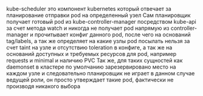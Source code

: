 kube-scheduler это компонент kubernetes который отвечает за планирование отправки pod на определенный узел
Сам планировщик получает готовый  pod из kube-controller-manager посредством kube-api за счет метода watch и никогда не получает pod напрямую из controller-manager и прочитывает конфиг данного pod, после чего на оснований tag/labels, а так же определяет на какие узлы pod посылать нельзя за счет taint на узле и отсутствию toleration в конфиге, а так же на оснований доступных и требуемых ресурсов для pod, например requests и minimal и наличию PVC
Так  же, для таких сущностей как daemonset в кластере по умолчанию зарезервировано место на каждом узле и следовательно планировщик не играет в данном случае ведущей роли, он просто утверждает такие pod, фактически не производя никакого выбора